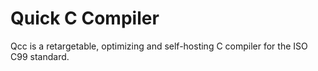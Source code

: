 # Quick C Compiler

Qcc is a retargetable, optimizing and self-hosting C compiler for the 
ISO C99 standard.

